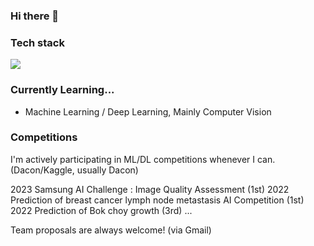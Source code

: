 ### Hi there 👋

### Tech stack
<img src="https://img.shields.io/badge/3776AB?style=for-the-badge&logo=python&logoColor=white">

### Currently Learning...
- Machine Learning / Deep Learning, Mainly Computer Vision

### Competitions
I'm actively participating in ML/DL competitions whenever I can. (Dacon/Kaggle, usually Dacon)

2023 Samsung AI Challenge : Image Quality Assessment (1st)
2022 Prediction of breast cancer lymph node metastasis AI Competition (1st)
2022 Prediction of Bok choy growth (3rd)
... 

Team proposals are always welcome! (via Gmail)








<!--
**kjae0/kjae0** is a ✨ _special_ ✨ repository because its `README.md` (this file) appears on your GitHub profile.

Here are some ideas to get you started:

- 🔭 I’m currently working on ...
- 🌱 I’m currently learning ...
- 👯 I’m looking to collaborate on ...
- 🤔 I’m looking for help with ...
- 💬 Ask me about ...
- 📫 How to reach me: ...
- 😄 Pronouns: ...
- ⚡ Fun fact: ...
-->
